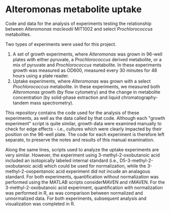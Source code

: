 # Alteromonas metabolite uptake
Code and data for the analysis of experiments testing the relationship between _Alteromonas macleodii_ MIT1002 and select _Prochlorococcus_ metabolites. 

Two types of experiments were used for this project. 
  1. A set of growth experiments, where _Alteromonas_ was grown in 96-well plates with either pyruvate, a _Prochlorococcus_ derived metabolite, or a mix of pyruvate and _Prochlorococcus_ metabolite. In these experiments growth was measured as OD600, measured every 30 minutes for 48 hours using a plate reader. 
  2. Uptake experiments, where _Alteromonas_ was grown with a select _Prochlorococcus_ metabolite. In these experiments, we measured both _Alteromonas_ growth (by flow cytometry) and the change in metabolite concentration (by solid-phase extraction and liquid chromatography-tandem mass spectrometry). 

This repository contains the code used for the analysis of these experiments, as well as the data called by that code. Although each "growth experiment" script is quite similar, growth data were examined manually to check for edge effects - i.e., cultures which were clearly impacted by their position on the 96-well plate. The code for each experiment is therefore left separate, to preserve the notes and results of this manual examination. 

Along the same lines, scripts used to analyze the uptake experiments are very similar. However, the experiment using 3-methyl-2-oxobutanoic acid included an isotopically labeled internal standard (i.e., D5-3-methyl-2-oxobutanoic acid) which could be used for normalization, while the 3-methyl-2-oxopentanoic acid experiment did not incude an analagous standard. For both experiments, quantification without normalization was performed using the MATLAB scripts considerMAVEN and riMAVEN. For the 3-methyl-2-oxobutanoic acid experiment, quantification with normalization was performed in R, as was comparison between normalized and unnormalized data. For both experiments, subsequent analysis and visualization was completed in R. 
